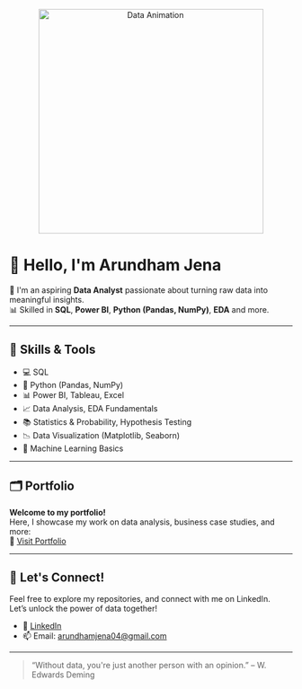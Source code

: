 <p align="center">
  <img src="https://media.giphy.com/media/qgQUggAC3Pfv687qPC/giphy.gif" width="400" alt="Data Animation">
</p>

# 👋 Hello, I'm Arundham Jena

🎯 I'm an aspiring **Data Analyst** passionate about turning raw data into meaningful insights.  
📊 Skilled in **SQL**, **Power BI**, **Python (Pandas, NumPy)**, **EDA** and more.

---

## 🧠 Skills & Tools

- 💻 SQL  
- 🐍 Python (Pandas, NumPy)  
- 📊 Power BI, Tableau, Excel  
- 📈 Data Analysis, EDA Fundamentals  
- 📚 Statistics & Probability, Hypothesis Testing  
- 📉 Data Visualization (Matplotlib, Seaborn)  
- 🤖 Machine Learning Basics  

---

## 🗂 Portfolio

**Welcome to my portfolio!**  
Here, I showcase my work on data analysis, business case studies, and more:  
🔗 [Visit Portfolio](https://arundhamjena.github.io/)

---

## 🤝 Let's Connect!

Feel free to explore my repositories, and connect with me on LinkedIn.  
Let’s unlock the power of data together!

- 💼 [LinkedIn](https://www.linkedin.com/in/arundham-jena-59aa20143/)
- 📫 Email: arundhamjena04@gmail.com

---

> “Without data, you're just another person with an opinion.” – W. Edwards Deming
